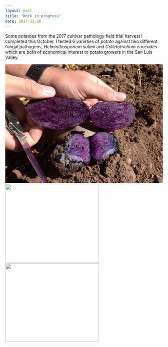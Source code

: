 ```yaml
---
layout: post
title: "Work in progress"
date: 2017-11-28
---
```


Some potatoes from the 2017 cultivar pathology field trial harvest I completed this October. I tested 6 varieties of potato against two different fungal pathogens, *Helminthosporium solani* and *Colletotrichum coccodes* which are both of economical interest to potato growers in the San Luis Valley.


<img src="_posts/IMG_2209.JPG">


<img src="/IMG_2208.JPG" width="300" height="250">


<img src="/IMG_2211.JPG" width="300" height="250">
